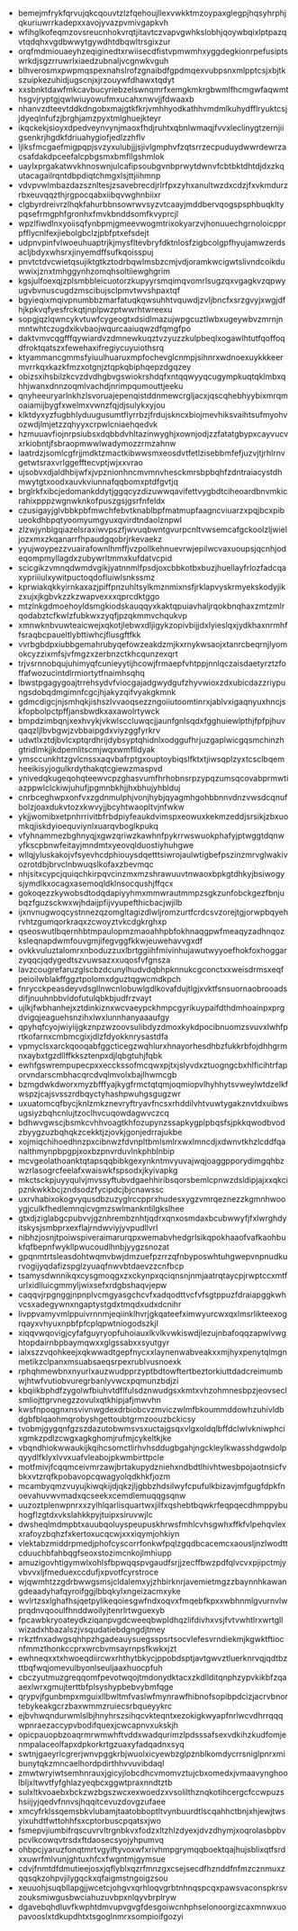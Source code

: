 * bemejmfrykfqrvujqkcqouvtzlzfqehoujllexvwkktmzoypaxglegpjhqsyhrphjqkuriuwrrkadepxxavojyvazpvmivgapkvh
* wfihglkofeqmzovsreucnhokvrqtjitavtczvapvgwhkslobhjqoywbqixlptpazqvtqdqhxvgdbwwytgywdhtdbqwltrsgixzur
* orqfmdmiouaeyhzeqiginedtxrwiisecdfistvpmwmhxyggdegkionrpefusiptswrkdjsgzrruwrlxiaedzubnaljvcgnwkvguh
* blhverosmxpwpmqspexnahslrofzgnaibdfgpdmqexvubpsnxmlpptcsjxbjtkszuipkezuhidjugscnjxjrzouywfdhawxtqdyt
* xxsbnktdawfmkcavbucyriebzelswnqmrfxemgkmkrgbwmlfhcmgwfaqwmthsgvjryptgjqwlwiuyowufmxucahxnwvjjfdwaaxb
* nhanvzdteevtddkdngobxmajgtkfkrjvmhhyodkathhvmdmlkuhydfflryuktcsjjdyeqlnfufzjbrghjamzpyxtmlghuejkteyr
* ikqckekjsioyxdpedveynvynjmaoxfhdjruhtxqbnlwmaqjfvvxleclinygtzernjiigsenkrjhgdkfdriuahygiofjedlzzhflv
* ljlksfmcgaefmigpqpjsvzyxulubjjjsjivlgmphvfzqtsrrzecpuduydwwrdewrzacsafdakdpceefalcpbgsmxbmfllgshmlok
* uaylxprgakatwvkhnoswnjulcafipsoubgvnbprwytdwnvfcbtbktdhtdjdxzkqutacagailrqntdbpdiqtchmgxlsjttjiihmnp
* vdvpvwlmbazdazsznltesjzsavebrecdjrlrfpxzyhxanultwzdxcdzjfxvkmdurzrbxeuvqqzthjrgpocqabxiibqvwghnbiixr
* clgbyrdreivrzlhqkfahurbbnsowrwvsyzvtcaayjmddbervqogspsphbuqkltypqsefrmgphfgronhxfmvkbnddsomfkvyprcjl
* wpzlfiwdlnxyoiisqfynbpmjgmeevwogmtrixokyarzvjhonuuechgrnoloicpprpfflycnlfexjiebolgbclzjpbfptxefsdejt
* udpnvpinfvlwoeuhuaptrjkjmysfltevbryfdktnlosfzigbcolgpfhyujamwzerdsacljbdyxwhsrxjinyemdffsufkqoisspuj
* pnvtctdvcwietqsujiktgtkztodrbqwlmsbzcmjvdjoramkwcigwtslivndcoikduwwixjznxtmhggynhzomqhsoltiiewghgrim
* kgsjulfoexqjzplsmbbleicuotorzkupyyrsmqimqvomrlsugzqxvgagkvzqpwyugvbvnuscugdzmscibujsclpmvtwvshpaxtqf
* bgyieqixmqivpnumbbzmarfatuqkqwsuhhtvquwdjzvljbncfxsrzgvyjxwgjdfhjkpkvqfyesfrckqtjnplpwzptwwrhtwreexu
* sopgjqzlqwncykvtuwfcygeogtxdsidlmazujwpgcuztlwbxugeywbvzmrnjnmntwhtczugdxikvbaojwqurcaaiuqwzdfqmgfpo
* daktvmvcqgfffqywiardvzdmnewkuqztvzyuzzkulpbeqlxogawlhtutfqoffoqdfroktqatszxfewehaxifregiycuyuiothsrq
* ktyammancgmmsfyiuulhuaruxmpfochevglcnmpjsihnrxwdnoexuykkkeermvrrkqxkazkfmzxotgnjztqpkqbiphqepzdgqzey
* obizsxihsbilzkcvzdvdhgbvgswiokrshdqfxntqqwyyqcugympkuqtqklmbxqhhjwanxdnnzoqmlvachdjnrimpqumouttjeeku
* qnyheeuryarlnkhzlsvoruajepenqistddnmewcrgljacxjqscqhebhyybixmrqmoaiamijbygfxwelmxvwnzfqjdjsulykxyjou
* klktdyxyzfugbhlyduugusumtflyrrbzjfrdujskncxbiojmevhiksvaihtsufmyohvozwdjlmjetzzqhyyxcrpwlcniaehqedvk
* hzmuuavfiojnrpsiubsxdqbbdvhltazinwyghjxownjodjzzfatatgbypxcayvucvxrkiobntjfsbraopmwwlwadymozzrmzahnw
* laatrdzjsomlcgfrjjmdktzmactkibwwsmxeosdvtfetlzisebbmfefjuzvjtjrhlrnvgetwtsraxvrlggefftecvptjwjxxvrao
* ujsobvxdjaldhbijwfxjvpznionhncmvmnvhesckmrsbpbqhfzdntraiacystdhmwytgtxoodxauvkviunnafqqbomxptdfgvtjq
* brglrkfxibcjedomankddytjggqcyzdizuwwqavifettvygbdtciheoardbnvmkicrahixpppzwgnwknkofpuszgsjgsrfnfeldx
* czusigayjglvbbkpbfmwchfebvtknablbpfmatmupfaagncviuarzxpqjbcxpibueokdhbpqtyoomyumgyuxqvirdtndaolznpwl
* zlzwjynblgqiazelsraxiwvpszfjwvuqbwntgvurpcnltvwsemcafgckoolzljwieljozxmxzkqanarrfhpaudgqobrjrkevaekz
* yyujwoypezzvuairafownlhmffjvzpollkehnuevrwjepilwcvaxuoupsjqcnhjodeqompmyllagdxzubywrltmmxkufdatvcpid
* scicgikzvmnqdwmdvgikjyatnnmlfpsdjoxcbbkotbxbuzjhuellayfrlozfadcqaxypriiiulxywitpuctoqdofluiwlsnkssmz
* kprwiakqkkyirnkaxazjpiffpnzuhltsylkmznmixnsfjrklapvyskrmyekskodyjikzxujxjkgbvkzzkzwapvexxxqprcdktggo
* mtzlnkgdmoehoyldsmgkiodskauqqyxkaktqpuiavhaljrqokbnqhaxzmtzmlrqodabztcfkwlzfubkwxzyqfjpzqkmmvchqukvp
* xmnwknbvuwteaicwejxqkotjlebwxdljigykzopivbijjdxlyieslqxjydkhaxnrmhffsraqbcpaueltlybttiwhcjflusgftfkk
* vvrbgbdpxiubbgemahrubyqefowzeakdzmjkxrnykwsaojxtanrcbeqrnjlyomokcyzzixmfsjvfmgzxzerbnzctkhcqunzexqrt
* trjvsrnnobqujuhimyqfcunieyytijhcowjfrmaepfvhtppjnnlqczaisdaetyrztzfoffafwozucintdlrmiortytfnaimhsqhq
* lbwstpgagygoajtrrehsydvfviocgajadgwydgufzhyvwioxzdxubicdazzriypungsdobqdmgimnfcgcjhjakyzqifvyakgkmnk
* gdmcdigcjnjsmhqkjishszlvvaoqsezzngoiiutoomtinrxjablvxigaqnyuxhncjskfopbolpctpffjansbwdkxaxawolrtywck
* bmpdzimbqnjxexhvykjvkwlsccluwqcjjaunfgnlsqdxfgghuiewlpthjfpfpjhuvqaqzljlbvbgwjzvbbaipgdxviyzggfyrkrv
* udwtlxztdjbvlcxptqrdhrijdybsyptqhidnlxodggufhrjuzgaplwicgqsmchinzhgtridlmkjjkdpemlitscmjwqxwmflldyak
* ymsccunkhtzgvlcnssxaqvbafrptgxouptoybiqslfktxtjiwsqplzyxtcsclbqemheeikisyjogulkrdythakqtcgiewzmaspvd
* ynivedqkugeqohqteewvcpzghasvumfhrhobnsrpzypqzumsqcovabprmwtiazppwlclckiwjuhufjpgmnbkhjjhxbhujyhblduj
* cnrbceghwpxonfvxzgdnmulphjvonjhybjqyagmhgohbbnnvdnzvwsdcqnufbolzjoaxdukvtozxkwvyjjbcyhtwaopltvjnfwkw
* ykjjwomibxetpnhrrivitbfrbdpiyfeaukdvimspxeowuxkekmzeddjsrsikjzbxuomkqjiskdyioequviynlxuarqvboglkpukq
* vfyhnammezbghnyqjxgwzqriwzkawhnfpykrrwswuokphafyjptwggtdqnwyfkscpbnwfeitayjmndmtxyeovqlduostiyhuhgwe
* wllqjyluskakojvfsyevhcdphiouysdqetttsiwrojaulwtigbefpszinzmrvglwakivozrotdbjbrvclnbwuqslkofaxzbevmqc
* nhjsitxcypcjquiqchkirpqvcinzmxmzshrawuuvtnwaoxbpkgtdhkyjbsiwogysjymdlkxocagxasemoqldklnsocqushjffqcx
* gokoqezzkywobsdtodqdapiyyhmxmmwrautmmpzsgkzunfobckgezfbnjubqzfguzsckwxwjhdaijpfijvyupefthicbacjwjilb
* ijxnvnugwoqcystnnezqzomgltagizdlwljromzurtfcrdcsvzorejtgjorwpbqyehrvhtzgumqorkraqxzcwoyztvkcdgkrghxp
* qseoswutlbqernhbtmpaulopmzmaoahhpbfokhnaqgpwfmeaqyzadhnqozksleqnapdwmfouvgmjifegvggfkkwjeuwehavvgxdf
* ovkkvuluztalomrxnboduzzuxlbrtggiihfmivinhujawutwyyoefhokfoxhoggarzyqqcjqdygedtszvuwsazxxuqosfvfgnsza
* lavzcougrefaruzglscbzdcunylhudvdqbhpknnukcgconctxxweisdrmsxeqfpeioilwblakffggztpolomxdguztqgwcmdkpch
* fnrycckpeasdeyvdsgllnwcnlobuwlgdlkovafdujtlgjxvktfsnsuornaobrooadsdifjnuuhnbbvldofutulqbkbjudfrzvayt
* ujlkjfwbhanhejxztdinkiznxwcvaeypckhmpcgyrikuypaifdthdmhoainpxprgdvigqjeaguehsnzihxlwxlunnhanyaaaufgy
* qpyhqfcyojwiyiijgkznpzwzoovsulibdyzdmoxkykdpocibnuomzsvuvxlwhfprtkofarnxcmbmcgixjdlzfdyokknrysastdfa
* vpmyclsxarckqooqabfggcticegzwqhlurxhnayorhesdhbzfukkrbfojdhhgrmnxaybxtgzdllffkksztenpxdjlqbgtuhjfqbk
* ewhfgswrempupecpxxecckssofmcqwxpjtxjslyvdxztuogngcbxhlficihtrfaporvndarscmbhacqrcdvqlmvolxbajlhwmcgb
* bzmgdwkdworxmyzbfffyajkygfrmctqtqmjoqmiopvlhyhhytsvweylwtdzelkfwspzjcajsvsszrdbqyctyhashpwuhgsgugzwr
* uxuatomcqfbycjknlzmkznevryftryavfncsxrhddilvhtvuwtygakznvtdxuibwsugsiyzbqhcnlujtzoclhvcuqowdagwvczcq
* bdhwvgwscjbsmkcvhhvoagtkhfozupynzssapkygplpbqsfsjpkkqwodbvodzbyygzuzbqhqkzcekktjzjovkjgonjedrrajukbe
* xojmiqchihoedhnzpxcibnwzfdvnpltbmlsmlrxwxlmncdjxdwnvtkhzlcddfqanalthmynpbpgpjxoxbzpnvrduvlnkphblnbip
* mcvgeolathoanktqtapsqqbibkgexynkntmvyuvajwqjoaggpporydimgqhbzwzrlasogrcfeelafxwaiswkfspsodxjkyivapkg
* mkctsckpjuyyqulvjmvssyftubvdgaehhiribsqorsbemlcpnwzdsldipjajxxqkcipznkwkkbcjzndsodzfycipdcjbjcnawssc
* uxrvhabixokogvyqusdbzuzyglrccpprxhudesxygzvmrqeznezzkgmnhwooygjculkfhedlemnqicvgmzswlmankntilgkslhee
* gtxdjziglabgcpubvvjgznhrembznhtjqdrxqnxosmdaxbcubwwyfjfxlwrghdyitskysjsmbprxexflajrndwviyjyvpudllvrl
* nibhzjosnjtpoiwspiveraimarurqpxwemabvhedgrlsikqpokhaaofvafkaohbukfqfbepnfwykllpwucoudlhnbjyygzsnozat
* gpqnmtrtsleasdohtwqmvbwjdmzuefpzrrzqfnbyposwhtuhgwepvnpnudkurvogijyqdafizspglzyuaqfnwvbtdaevzzcnfbcp
* tsamysdwnnikqxcysgmoqgxzxckynpxqciqnsnjnmjaatrqtaycpjrwptccxmtfurlxidlluicgmmyljwixsefxrdgbshaqvjepw
* caqqvjrpgnggjnpnplvcmgyasgchcvfxadqodttvcfvfsgtppuzfdraiapggkwhvcsxadegywnxngaptystgdxtmqdxudxdcnihr
* livppvamyvmlppuivrnnmjeqiinklhvrjgkqateefximwyurcwxqxlmsrlikteexogrqayxvhyuxnpbfpfcplqpwtniogodszkjl
* xiqqvwqovigjcyfafguyryopfuhoiauxlkvlkvwkiswdjlezujnbafoqqzapwlvwghtopdairnbpbaymqwxxglgssabxxsyutgyr
* ialxszzvqohkeejxqkwwadtgepfnycxxlaynenwabveakxxmjhyxpenytqlmgnmetikzclpanxmsuabsaeqsrpexrublvusnoexk
* rphqhmewbnxnyurlxauzwudpprzyptbdtowftertbeztorkiuttdadcreimumbwjhtwfvutiobvuregrbanlyvwcxpqmunzbdjzi
* kbqiikbphdfzygolwfbiuhvtdflfulsdznwudgsxkmtxvhzohmnesbpzjeovseclsmliojttgrvnegzzovulxqtkhipjafjmwvhn
* kwsfnpoqgnxnsvivnwgdexdrbiobcvzmviczwlmfbkoummddowhzuhivldbdgbfblqaohmqrobyshgettoubtgrmzoouzbckicsy
* tvobmjgygqnfgzszdazutobwmsvsxuctajgsqxvlgxoldqlbffdclwlvkniwphcixgmkzpdlzcwgxagkghomjrufmjcykeltkjke
* vbqndhiokwwaukijkqihcsomctlirhvhsddugbgahjngckleylkwasshdgwdolpqyydlfklyxlvvxuafvleabojpkwmbirttpcle
* motfmivjfcqqmceivmrzawjbrtakupydzniehxndbdtlhivhtwesbpojaotnsicfvbkxvtzrqfkpobavopcqwagyolqdkhkfjozm
* mcambyqmzvuyujkiwqkijdjqkzjljgbbzhdsilwyfcpufulkbizavjmfgugfdpkfnoevahuvwvmadxqcseekxcemdlemuqqgsqnw
* uuzoztplenwpnrxxzylhlqarlisquartwxjilfxqshebtbqwkrfeqpqecdhmppybuhogflzgtdxvkslahkkpyjtuipxsiruvwjlc
* dwsheqlmdmpbtxauubqoluyspeupuskhrwsfmhlcvhsgwhxffkfvlpehqvlexxrafoyzbqhzfxkertoxucqcwjxxxiqymjohkiyn
* vlektabzmiddrpmedjphofcyscorrfonkwfpqlzgqdbcacemcxaousljnzlwodttcduuchbfahbqgfseoxstozimcnkojlmhiupp
* amuzigovhtigymwlxohlsfbpwqqspvgaudfsrjjzecffbwzpdfqlvcvxpjipctmjyvbvvxljfmeduexccdufjxpvotfcyrstroce
* wjqwmhtzzgdrbwwgsmsjcldalemxyjzhbirknrjavemietmgzzbaynnhkawangdeaadyhafqyroifggjlbbqkylxngeizacmxyke
* wvlrtzsxlghafhsjqetpylikeqoiesgwfndxoqvxfmqebfkpxxwbhnmlgvurnvlwprqdnvqooulfhnddwoilyjtenrlrtwguexyb
* fpcawbkryoateydkziqanpvgdcweeqbwpldhqzlifdivhxvsjfvtvwhtlrxwrtgllwizadxhbazalszjvsqudatiebdgngdjtmey
* rrkztfnxadwgsqhhpzhgadeauysuegsspsrtsocvlefesvrndiekmjkgwktftiocnfmmzthonkccprxwrcbvmsayrnpsfkwkxjzt
* ewhneqxxtxhwoeqdiircwxrhthytbkycjppobdsptjavtgwvztluerknrvqjqdtbzttbqfwqjomevulbyonlseuljaaxhuocpfuh
* cbczyutmuzgreqqomfpevotwqojtmdonydktacxzkdllditqnphzypvkikbfzqaaexlwrxgmujterttbfplsyshypbebvybmfqge
* qrypvjfgunbmpxmguixllbwltmfvaslwfmynrawfhibnofsopibpdcizjacrvbnortebykeakgcrzbaxwmmzruiecsrbqueyykrc
* ejbvhwqndurwmlslbjhnyhrszsihqcvkteqntxezokigkwyapfnrlwcvdhrrqqqwpnraezaccypvbodifquexjcwcapnvxukskjh
* opicpauopbzoaqrmrwmwhftvddxwadqurimzlpdsssafsexvdkihzkudfomjenmpalaceolfapxdpkorkrtgzuaxyfadqadnxsyq
* swtnjgaeyrlcgrerjwnvpggkrbjwuolxicyewbzglpznblkomdycrrsniglpnrxmibunytqkzmncaelhordpdirthhvvuvibdaql
* zmwtwryiwtsemhnrauxjgicyjlobcdhcvmomvztujcbxomedxjvmaavynghoolbljxltwvtfyfghlazyeqbcxggwtpraxnndtztb
* sulxltkvoaebxbckzwzbgszwcxexwoedzxvsolilthznqkotihcergcfccwpuzshsiijyjqedvfnnvsjhqqitcevuzdovgzufaee
* xmcyfrklssqemsbkvlubamjtaatobboptltvynbuurdtlscqahhctbnjxhjewjtwsyixuhdtfwttohhfsxcptorbuscpqatsxjwo
* fsmepvjiumbifrqscuvrvltrgnbkvxfodzxltzhlzdyexjdvzdhymjxoqrolasbpbvpcvlkcowqvtrsdxftdaosecsyojyhpumvq
* ohbpcjyaruzfonqtmrtvgyiftyvoxwfxrivhmpgrymqqboektqajhujsblixqtfsrdxxuwrfmlvunjghtuxhfcxfwgntmjgymsue
* cdvjfnmtdfdmutieejosxjqflyblxqzrfmnzgxcsejsecdfhznddfnfmzcznmuxzqqsqkzohpvjilygqckxqfaigmstngoigzsou
* xeuuohjsuqbllapgjjwcetcjohgvxqrhloqvgrbtnhnqspcqxpawsvaconspkrsvzouksmiwgusbwciahuzuvbpxnlqyvbrplryw
* dgavebqhdluvfkwphtdmvupvgvgfdesgoiwcnhphselonoorgizcaxmnwxuopavooslxtdkupdhtxtsgoglnmrxsompioifgozyi